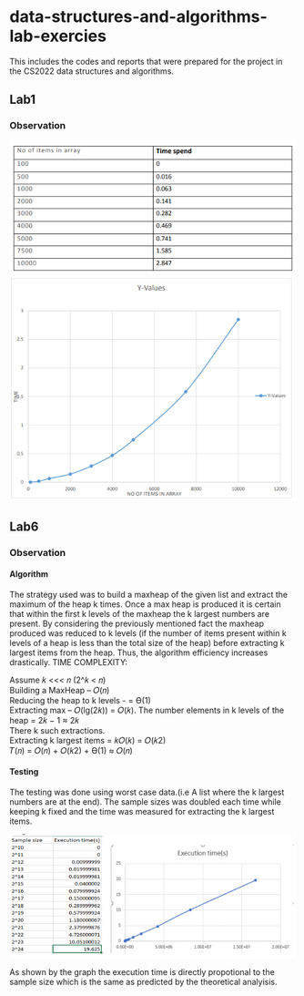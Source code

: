 # data-structures-and-algorithms-lab-exercies
This includes the codes and reports that were prepared for the project in the CS2022 data structures and algorithms.
## Lab1 
### Observation
![](images/table.PNG)
![](images/graph.PNG)

## Lab6
### Observation
#### Algorithm

The strategy used was to build a maxheap of the given list and extract the maximum of the heap k times.
Once a max heap is produced it is certain that within the first k levels of the maxheap the k largest
numbers are present. By considering the previously mentioned fact the maxheap produced was reduced
to k levels (if the number of items present within k levels of a heap is less than the total size of the heap)
before extracting k largest items from the heap. Thus, the algorithm efficiency increases drastically.
TIME COMPLEXITY:

Assume 𝑘 <<< 𝑛 (2^𝑘 < 𝑛)<br/>
Building a MaxHeap – 𝑂(𝑛)<br/>
Reducing the heap to k levels - = ϴ(1)<br/>
Extracting max – 𝑂(lg(2𝑘)) = 𝑂(𝑘). The number elements in k levels of the heap = 2𝑘 − 1 ≈ 2𝑘<br/>
There k such extractions.<br/>
Extracting k largest items = 𝑘𝑂(𝑘) = 𝑂(𝑘2)<br/>
𝑇(𝑛) = 𝑂(𝑛) + 𝑂(𝑘2) + ϴ(1) ≈ 𝑂(𝑛)<br/>

#### Testing

The testing was done using worst case data.(i.e A list where the k largest numbers are at the end). The
sample sizes was doubled each time while keeping k fixed and the time was measured for extracting the
k largest items. 

![](images/g&t.PNG)

As shown by the graph the execution time is directly propotional to the sample size which is the same as
predicted by the theoretical analyisis.
